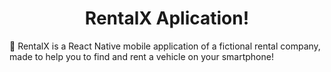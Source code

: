 <h1 align="center">
  RentalX Aplication!
</h1>

🚗 RentalX is a React Native mobile application of a fictional rental company, made to help you to find and rent a vehicle on your smartphone!


